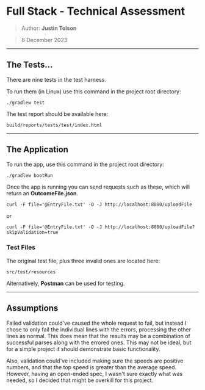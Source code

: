 # Full Stack - Technical Assessment

> Author: **Justin Tolson**

> 8 December 2023
---

## The Tests...
There are nine tests in the test harness.

To run them (in Linux) use this command in the project root directory:

`./gradlew test`

The test report should be available here:

`build/reports/tests/test/index.html`

---

## The Application

To run the app, use this command in the project root directory:

`./gradlew bootRun`

Once the app is running you can send requests such as these, which will return an **OutcomeFile.json**.

`curl -F file='@EntryFile.txt' -O -J http://localhost:8080/uploadFile`
 
or

`curl -F file='@EntryFile.txt' -O -J http://localhost:8080/uploadFile?skipValidation=true`

### Test Files

The original test file, plus three invalid ones are located here:

`src/test/resources`

Alternatively, **Postman** can be used for testing.

---

## Assumptions

Failed validation could've caused the whole request to fail, but instead I chose to only fail the individual lines with the errors, processing the other lines as normal.
This does mean that the results may be a combination of successful parses along with the errored ones.
This may not be ideal, but for a simple project it should demonstrate basic functionality.

Also, validation could've included making sure the speeds are positive numbers, and that the top speed is greater than the average speed.
However, having an open-ended spec, I wasn't sure exactly what was needed, so I decided that might be overkill for this project.
